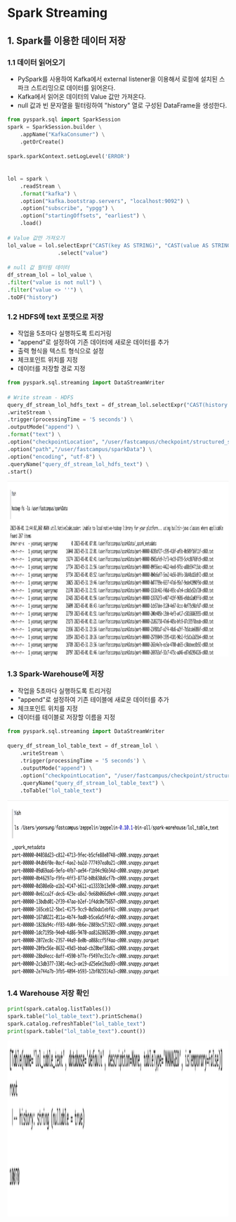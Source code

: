 # Spark Streaming
## 1. Spark를 이용한 데이터 저장
### 1.1 데이터 읽어오기
- PySpark를 사용하여 Kafka에서 external listener을 이용해서 로컬에 설치된 스파크 스트리밍으로  데이터를 읽어온다.
- Kafka에서 읽어온 데이터의 Value 값만 가져온다.
- null 값과 빈 문자열을 필터링하여 "history" 열로 구성된 DataFrame을 생성한다.
```python
from pyspark.sql import SparkSession
spark = SparkSession.builder \
    .appName("KafkaConsumer") \
    .getOrCreate()

spark.sparkContext.setLogLevel('ERROR')


lol = spark \
    .readStream \
    .format("kafka") \
    .option("kafka.bootstrap.servers", "localhost:9092") \
    .option("subscribe", "ypgg") \
    .option("startingOffsets", "earliest") \
    .load()

# Value 값만 가져오기
lol_value = lol.selectExpr("CAST(key AS STRING)", "CAST(value AS STRING)") \
                .select("value")

# null 값 필터링 데이터
df_stream_lol = lol_value \
.filter("value is not null") \
.filter("value <> ''") \
.toDF("history")
```
### 1.2 HDFS에 text 포맷으로 저장
- 작업을 5초마다 실행하도록 트리거링
- "append"로 설정하여 기존 데이터에 새로운 데이터를 추가
- 출력 형식을 텍스트 형식으로 설정
- 체크포인트 위치를 지정
- 데이터를 저장할 경로 지정
```python
from pyspark.sql.streaming import DataStreamWriter

# Write stream - HDFS
query_df_stream_lol_hdfs_text = df_stream_lol.selectExpr("CAST(history AS STRING)") \
.writeStream \
.trigger(processingTime = '5 seconds') \
.outputMode("append") \
.format("text") \
.option("checkpointLocation", "/user/fastcampus/checkpoint/structured_streaming/lol_hdfs_text") \
.option("path","/user/fastcampus/sparkData") \
.option("encoding", "utf-8") \
.queryName("query_df_stream_lol_hdfs_text") \
.start()
```
<p align="left">
<img src="../Images/hdfs_text.png" alt="이미지" width="1000" height="400">
</p>

### 1.3 Spark-Warehouse에 저장
- 작업을 5초마다 실행하도록 트리거링
- "append"로 설정하여 기존 테이블에 새로운 데이터를 추가
- 체크포인트 위치를 지정
- 데이터를 테이블로 저장할 이름을 지정
```python
from pyspark.sql.streaming import DataStreamWriter

query_df_stream_lol_table_text = df_stream_lol \
    .writeStream \
    .trigger(processingTime = '5 seconds') \
    .outputMode("append") \
    .option("checkpointLocation", "/user/fastcampus/checkpoint/structured_streaming/lol_table_text") \
    .queryName("query_df_stream_lol_table_text") \
    .toTable("lol_table_text")
```
<p align="left">
<img src="../Images/warehouse.png" alt="이미지" width="1000" height="400">
</p>

### 1.4 Warehouse 저장 확인
```python
print(spark.catalog.listTables())
spark.table("lol_table_text").printSchema()
spark.catalog.refreshTable("lol_table_text")
print(spark.table("lol_table_text").count())
```
<p align="left">
<img src="../Images/warehouse_check.png" alt="이미지" width="1000" height="400">
</p>
